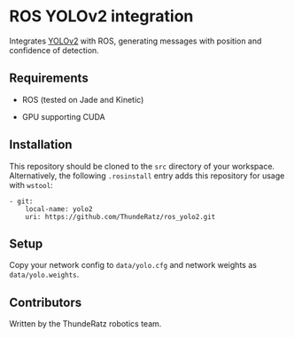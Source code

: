 # ROS YOLOv2 integration
Integrates [YOLOv2](http://pjreddie.com/darknet/yolo/) with ROS, generating messages with position and confidence of detection.

## Requirements
* ROS (tested on Jade and Kinetic)

* GPU supporting CUDA

## Installation
This repository should be cloned to the `src` directory of your workspace. Alternatively, the following `.rosinstall` entry adds this repository for usage with `wstool`:

```
- git:
    local-name: yolo2
    uri: https://github.com/ThundeRatz/ros_yolo2.git
```

## Setup
Copy your network config to `data/yolo.cfg` and network weights as `data/yolo.weights`.

## Contributors
Written by the ThundeRatz robotics team.
